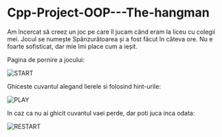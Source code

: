 # Cpp-Project-OOP---The-hangman
Am încercat să creez un joc pe care îl jucam când eram la liceu cu colegii mei. Jocul se numește Spânzurătoarea și a fost făcut în câteva ore. Nu e foarte sofisticat, dar mie îmi place cum a ieșit. 



Pagina de pornire a jocului:

![START](App_Photos/StartGame.png)


Ghiceste cuvantul alegand lierele si folosind hint-urile:

![PLAY](App_Photos/InGame.png)


In caz ca nu ai ghicit cuvantul vaei perde, dar poti juca inca odata:

![RESTART](App_Photos/EndGame.png)


